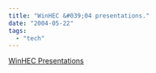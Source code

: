 ```yaml
---
title: "WinHEC &#039;04 presentations."
date: "2004-05-22"
tags: 
  - "tech"
---
```


[WinHEC Presentations](http://samgentile.com/blog/archive/2004/05/07/11504.aspx "WinHEC Presentations")
